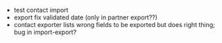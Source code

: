  - test contact import
 - export fix validated date (only in partner export??)
 - contact exporter lists wrong fields to be exported but does right thing; bug in import-export?
